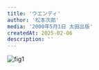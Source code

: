 ```yaml
---
title: 'ウエンディ'
author: '松本次郎'
media: '2000年5月1日 太田出版'
createdAt: 2025-02-06
description: ''
---
```


![fig1](https://i.gyazo.com/0a069e74ac3ab752edb20fd5c76c7052.jpg)  
